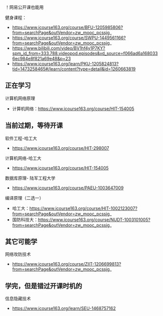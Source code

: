 ！网易公开课也能用


健身课程：
- https://www.icourse163.org/course/BFU-1205985806?from=searchPage&outVendor=zw_mooc_pcssjg_
- https://www.icourse163.org/course/SWPU-1449561166?from=searchPage&outVendor=zw_mooc_pcssjg_
- https://www.bilibili.com/video/BV1hf4y1P7KY?spm_id_from=333.788.videopod.episodes&vd_source=f066ad6a1680336ec984e8f821a69e48&p=23
- https://www.icourse163.org/learn/PKU-1205824813?tid=1473258465#/learn/content?type=detail&id=1260663819



## 正在学习



计算机网络原理
- 计算机网络：https://www.icourse163.org/course/HIT-154005


## 当前过期，等待开课



软件工程-哈工大
- https://www.icourse163.org/course/HIT-298007


计算机网络-哈工大
- https://www.icourse163.org/course/HIT-154005



数据库原理- 陆军工程大学
- https://www.icourse163.org/course/PAEU-1003647009



编译原理（二选一）
- 哈工大：https://www.icourse163.org/course/HIT-1002123007?from=searchPage&outVendor=zw_mooc_pcssjg_
- 国防科技大：https://www.icourse163.org/course/NUDT-1003101005?from=searchPage&outVendor=zw_mooc_pcssjg_





## 其它可能学

网络攻防技术
- https://www.icourse163.org/course/ZIIT-1206699813?from=searchPage&outVendor=zw_mooc_pcssjg_


## 学完，但是错过开课时机的

信息隐藏技术
- https://www.icourse163.org/learn/SEU-1468757162
